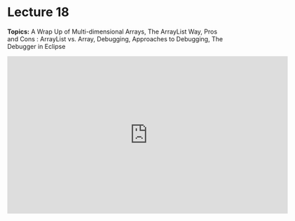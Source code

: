 # Lecture 18

**Topics:** A Wrap Up of Multi-dimensional Arrays, The ArrayList Way, Pros and Cons : ArrayList vs. Array, Debugging, Approaches to Debugging, The Debugger in Eclipse

<iframe width="640" height="360" src="http://www.youtube.com/embed/9xnLnDa04dM?feature=player_detailpage" frameborder="0" allowfullscreen></iframe>
